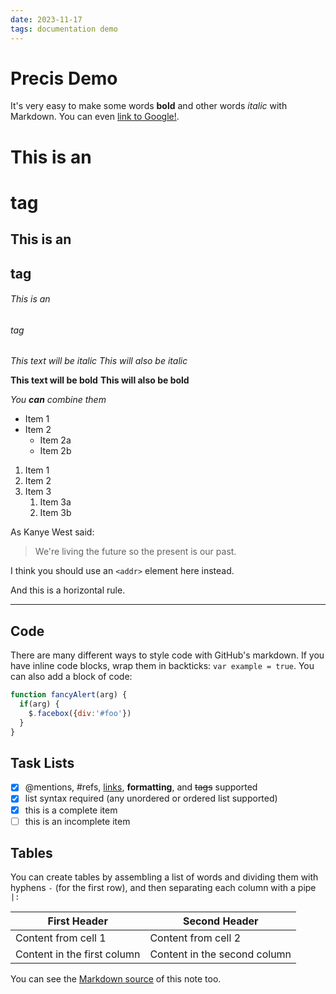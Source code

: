 ```yaml
---
date: 2023-11-17
tags: documentation demo
---
```


# Precis Demo

It's very easy to make some words **bold** and other words *italic* with Markdown. You can even [link to Google!](http://google.com).

# This is an <h1> tag
## This is an <h2> tag
###### This is an <h6> tag

*This text will be italic*
_This will also be italic_

**This text will be bold**
__This will also be bold__

_You **can** combine them_

* Item 1
* Item 2
  * Item 2a
  * Item 2b

1. Item 1
1. Item 2
1. Item 3
   1. Item 3a
   1. Item 3b

As Kanye West said:

> We're living the future so
> the present is our past.

I think you should use an `<addr>` element here instead.

And this is a horizontal rule.

-----------------------

## Code

There are many different ways to style code with GitHub's markdown. If you have inline code blocks, wrap them in backticks: `var example = true`. You can also add a block of code:

```javascript
function fancyAlert(arg) {
  if(arg) {
    $.facebox({div:'#foo'})
  }
}
```

## Task Lists

- [x] @mentions, #refs, [links](), **formatting**, and <del>tags</del> supported
- [x] list syntax required (any unordered or ordered list supported)
- [x] this is a complete item
- [ ] this is an incomplete item

## Tables

You can create tables by assembling a list of words and dividing them with hyphens `-` (for the first row), and then separating each column with a pipe `|:`

First Header | Second Header
------------ | -------------
Content from cell 1 | Content from cell 2
Content in the first column | Content in the second column

You can see the [Markdown source](https://raw.githubusercontent.com/abhin4v/precis/master/demo-note.md) of this note too.